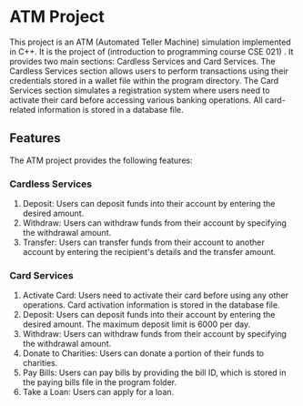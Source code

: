 # ATM Project

This project is an ATM (Automated Teller Machine)  simulation implemented in C++. It is the project of (introduction to programming course CSE 021)  . It provides two main sections: Cardless Services and Card Services. The Cardless Services section allows users to perform transactions using their credentials stored in a wallet file within the program directory. The Card Services section simulates a registration system where users need to activate their card before accessing various banking operations. All card-related information is stored in a database file.

## Features

The ATM project provides the following features:

### Cardless Services

1. Deposit: Users can deposit funds into their account by entering the desired amount.
2. Withdraw: Users can withdraw funds from their account by specifying the withdrawal amount.
3. Transfer: Users can transfer funds from their account to another account by entering the recipient's details and the transfer amount.

### Card Services

1. Activate Card: Users need to activate their card before using any other operations. Card activation information is stored in the database file.
2. Deposit: Users can deposit funds into their account by entering the desired amount. The maximum deposit limit is 6000 per day.
3. Withdraw: Users can withdraw funds from their account by specifying the withdrawal amount.
4. Donate to Charities: Users can donate a portion of their funds to charities.
5. Pay Bills: Users can pay bills by providing the bill ID, which is stored in the paying bills file in the program folder.
6. Take a Loan: Users can apply for a loan.

